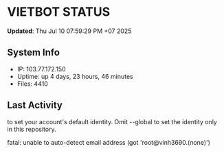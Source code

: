 # VIETBOT STATUS
**Updated**: Thu Jul 10 07:59:29 PM +07 2025

## System Info
- IP: 103.77.172.150
- Uptime: up 4 days, 23 hours, 46 minutes
- Files: 4410

## Last Activity

to set your account's default identity.
Omit --global to set the identity only in this repository.

fatal: unable to auto-detect email address (got 'root@vinh3690.(none)')
